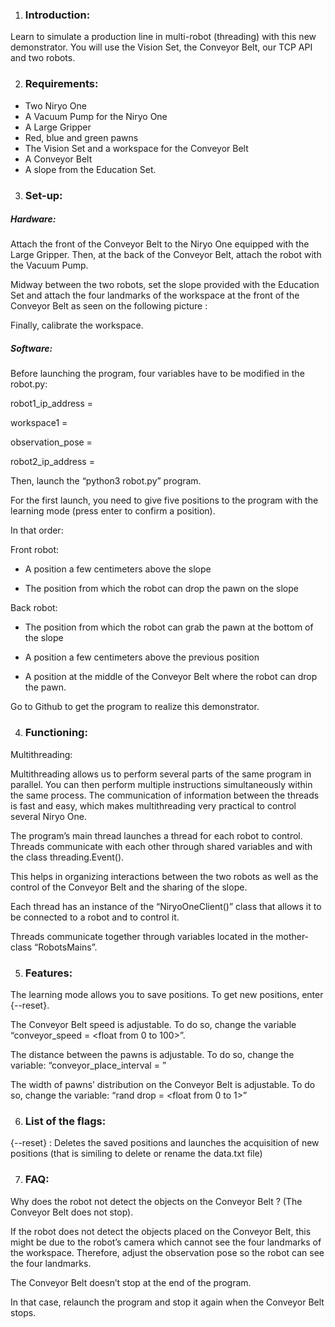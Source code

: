 1.  ### Introduction:
    

Learn to simulate a production line in multi-robot (threading) with this new demonstrator. You will use the Vision Set, the Conveyor Belt, our TCP API and two robots.



2.  ### Requirements:
    
-   Two Niryo One
-   A Vacuum Pump for the Niryo One
-   A Large Gripper
-   Red, blue and green pawns
-   The Vision Set and a workspace for the Conveyor Belt
-   A Conveyor Belt
-   A slope from the Education Set.




3.  ### Set-up:

#####	Hardware:



Attach the front of the Conveyor Belt to the Niryo One equipped with the Large Gripper. Then, at the back of the Conveyor Belt, attach the robot with the Vacuum Pump.

Midway between the two robots, set the slope provided with the Education Set and attach the four landmarks of the workspace at the front of the Conveyor Belt as seen on the following picture :

Finally, calibrate the workspace.



##### 	Software:



Before launching the program, four variables have to be modified in the robot.py:

robot1_ip_address = <IP of the robot at the front>

workspace1 = <the workspace name>

observation_pose = <the observation pose of the workspace in meters>

robot2_ip_address = <IP of the robot at the back>

  

Then, launch the “python3 robot.py” program.



For the first launch, you need to give five positions to the program with the learning mode (press enter to confirm a position).

  

In that order:

  

Front robot:

-   A position a few centimeters above the slope
    
-   The position from which the robot can drop the pawn on the slope
    

  

Back robot:

-   The position from which the robot can grab the pawn at the bottom of the slope
    
-   A position a few centimeters above the previous position
    
-   A position at the middle of the Conveyor Belt where the robot can drop the pawn.
    

  

Go to Github to get the program to realize this demonstrator.



4.  ### Functioning:
    

Multithreading:



Multithreading allows us to perform several parts of the same program in parallel. You can then perform multiple instructions simultaneously within the same process. The communication of information between the threads is fast and easy, which makes multithreading very practical to control several Niryo One.

  

The program’s main thread launches a thread for each robot to control. Threads communicate with each other through shared variables and with the class threading.Event().

  

This helps in organizing interactions between the two robots as well as the control of the Conveyor Belt and the sharing of the slope.

  

Each thread has an instance of the “NiryoOneClient()” class that allows it to be connected to a robot and to control it.

  

Threads communicate together through variables located in the mother-class “RobotsMains”.



5.  ### Features:
    

The learning mode allows you to save positions. To get new positions, enter {--reset}.

  

The Conveyor Belt speed is adjustable. To do so, change the variable “conveyor_speed = <float from 0 to 100>”.

  

The distance between the pawns is adjustable. To do so, change the variable: “conveyor_place_interval = <float in activation seconds of the Conveyor Belt>”

  

The width of pawns’ distribution on the Conveyor Belt is adjustable. To do so, change the variable: “rand drop = <float from 0 to 1>”



6.  ### List of the flags:
    

{--reset} : Deletes the saved positions and launches the acquisition of new positions (that is similing to delete or rename the data.txt file)



7.  ### FAQ:
    

Why does the robot not detect the objects on the Conveyor Belt ? (The Conveyor Belt does not stop).

  

If the robot does not detect the objects placed on the Conveyor Belt, this might be due to the robot’s camera which cannot see the four landmarks of the workspace. Therefore, adjust the observation pose so the robot can see the four landmarks.

  


The Conveyor Belt doesn’t stop at the end of the program.

  

In that case, relaunch the program and stop it again when the Conveyor Belt stops.